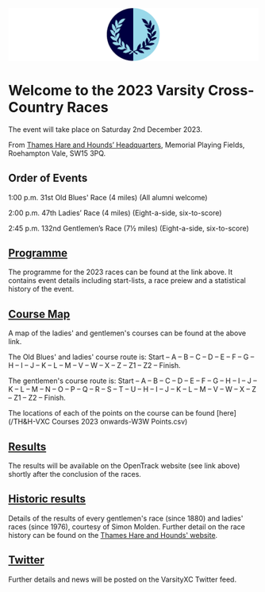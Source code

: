 ![VM Logo](VMLogo-Banner-20Nov18.png)

# Welcome to the 2023 Varsity Cross-Country Races

The event will take place on Saturday 2nd December 2023.

From [Thames Hare and Hounds’ Headquarters](https://www.google.co.uk/maps/place/Richard+Evans+Memorial+Playing+Fields,+Roehampton+Vale,+Wimbledon,+London+SW15+3PQ/@51.436469,-0.2617758,2165m/data=!3m1!1e3!4m5!3m4!1s0x48760ec95afaa43f:0xfc203bb538bd992a!8m2!3d51.436469!4d-0.2530211),
Memorial Playing Fields, Roehampton Vale, SW15 3PQ.

## Order of Events

1:00 p.m. 31st Old Blues' Race (4 miles)
(All alumni welcome)

2:00 p.m. 47th Ladies’ Race (4 miles)
(Eight-a-side, six-to-score)

2:45 p.m. 132nd Gentlemen’s Race (7½ miles)
(Eight-a-side, six-to-score)

## [Programme](/2023-VXCProgramme-Electronic%20Version-03Dec23.pdf)

The programme for the 2023 races can be found at the link above. It contains event details including start-lists, a race preiew and a statistical history of the event.

## [Course Map](/TH&H-VarsityCourse-2023-date.png)

A map of the ladies' and gentlemen's courses can be found at the above link. 

The Old Blues' and ladies' course route is: Start – A – B – C – D – E – F – G – H – I – J – K – L – M – V – W – X – Z – Z1 – Z2 –  Finish.

The gentlemen's course route is: Start – A – B – C – D – E – F – G – H – I – J – K – L – M – N – O – P – Q – R – S – T – U – H – I – J – K – L – M – V – W – X – Z – Z1 – Z2 – Finish.

The locations of each of the points on the course can be found [here](/TH&H-VXC Courses 2023 onwards-W3W Points.csv)

## [Results](https://data.opentrack.run/en-gb/x/2022/GBR/varsityxc/)

The results will be available on the OpenTrack website (see link above) shortly after the conclusion of the races.

## [Historic results](/VarsityXC-HistoricResults.pdf)

Details of the results of every gentlemen's race (since 1880) and ladies' races (since 1976), courtesy of Simon Molden. Further detail on the race history can be found on the [Thames Hare and Hounds' website](http://www.thameshareandhounds.org.uk/varsity-match/).

## [Twitter](https://twitter.com/oxfcamxc?lang=en)

Further details and news will be posted on the VarsityXC Twitter feed.
